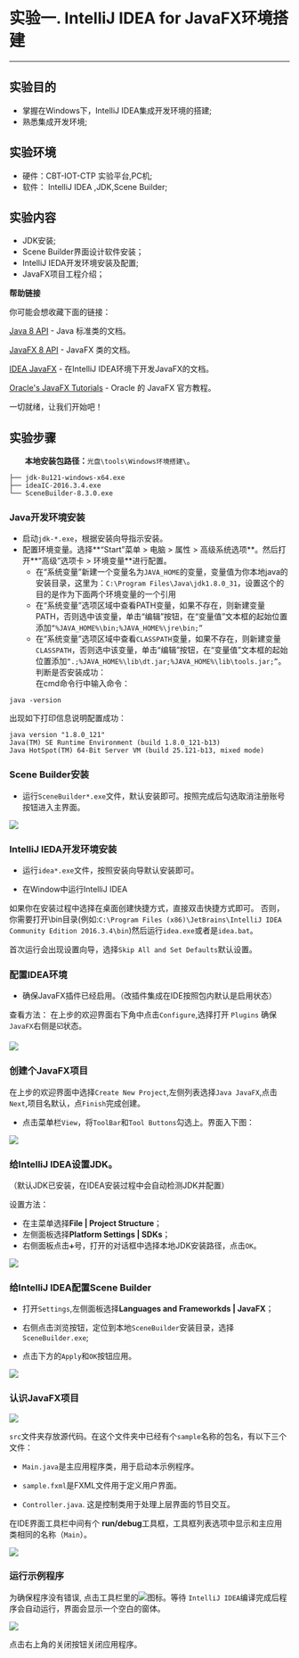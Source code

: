 # 实验一. IntelliJ IDEA for JavaFX环境搭建

-------

## 实验目的

- 掌握在Windows下，IntelliJ IDEA集成开发环境的搭建;
- 熟悉集成开发环境;

## 实验环境

- 硬件：CBT-IOT-CTP 实验平台,PC机;
- 软件： IntelliJ IDEA ,JDK,Scene Builder;

## 实验内容

- JDK安装;
- Scene Builder界面设计软件安装；
- IntelliJ IEDA开发环境安装及配置;
- JavaFX项目工程介绍；

**帮助链接**   

你可能会想收藏下面的链接：

[Java 8 API](http://docs.oracle.com/javase/8/docs/api/) - Java 标准类的文档。

[JavaFX 8 API](http://docs.oracle.com/javase/8/javafx/api/) - JavaFX 类的文档。

[IDEA JavaFX](https://www.jetbrains.com/help/idea/2016.3/javafx.html) - 在IntelliJ IDEA环境下开发JavaFX的文档。

[Oracle's JavaFX Tutorials](http://docs.oracle.com/javase/8/javafx/get-started-tutorial/get_start_apps.htm) - Oracle 的 JavaFX 官方教程。   

一切就绪，让我们开始吧！

## 实验步骤

&emsp;&emsp;**本地安装包路径：**`光盘\tools\Windows环境搭建\`。

```
├── jdk-8u121-windows-x64.exe
├── ideaIC-2016.3.4.exe
└── SceneBuilder-8.3.0.exe
```

### Java开发环境安装
- 启动`jdk-*.exe`，根据安装向导指示安装。
- 配置环境变量。选择**“Start”菜单 \> 电脑 \> 属性 \> 高级系统选项**。然后打开**“高级”选项卡 \> 环境变量**进行配置。
    + 在“系统变量”新建一个变量名为`JAVA_HOME`的变量，变量值为你本地java的安装目录，这里为：`C:\Program Files\Java\jdk1.8.0_31`，设置这个的目的是作为下面两个环境变量的一个引用
    + 在“系统变量”选项区域中查看PATH变量，如果不存在，则新建变量PATH，否则选中该变量，单击“编辑”按钮，在“变量值”文本框的起始位置添加`“%JAVA_HOME%\bin;%JAVA_HOME%\jre\bin;”` 
    + 在“系统变量”选项区域中查看`CLASSPATH`变量，如果不存在，则新建变量`CLASSPATH`，否则选中该变量，单击“编辑”按钮，在“变量值”文本框的起始位置添加`“.;%JAVA_HOME%\lib\dt.jar;%JAVA_HOME%\lib\tools.jar;”`。<br>
      判断是否安装成功：<br>
      在cmd命令行中输入命令：

```
java -version
```

出现如下打印信息说明配置成功：
​    
```
java version "1.8.0_121"
Java(TM) SE Runtime Environment (build 1.8.0_121-b13)
Java HotSpot(TM) 64-Bit Server VM (build 25.121-b13, mixed mode)
```
### Scene Builder安装

- 运行`SceneBuilder*.exe`文件，默认安装即可。按照完成后勾选取消注册账号按钮进入主界面。

![](2017-02-19-23-16-42.png)

### IntelliJ IEDA开发环境安装

- 运行`idea*.exe`文件，按照安装向导默认安装即可。

- 在Window中运行IntelliJ IDEA

如果你在安装过程中选择在桌面创建快捷方式，直接双击快捷方式即可。
否则，你需要打开<IntelliJ IDEA>\bin目录(例如:`C:\Program Files (x86)\JetBrains\IntelliJ IDEA Community Edition 2016.3.4\bin`)然后运行`idea.exe`或者是`idea.bat`。

首次运行会出现设置向导，选择`Skip All and Set Defaults`默认设置。

### 配置IDEA环境

- 确保JavaFX插件已经启用。（改插件集成在IDE按照包内默认是启用状态）

查看方法：
在上步的欢迎界面右下角中点击`Configure`,选择打开 `Plugins` 确保 `JavaFX`右侧是☑️状态。

![](2017-02-19-23-35-41.png)

### 创建个JavaFX项目

在上步的欢迎界面中选择`Create New Project`,左侧列表选择`Java JavaFX`,点击`Next`,项目名默认，点`Finish`完成创建。


- 点击菜单栏`View`，将`ToolBar`和`Tool Buttons`勾选上。界面入下图：

![](2017-02-19-23-40-50.png)

### 给IntelliJ IDEA设置JDK。

（默认JDK已安装，在IDEA安装过程中会自动检测JDK并配置）

设置方法：

- 在主菜单选择**File | Project Structure**；
- 左侧面板选择**Platform Settings | SDKs**；
- 右侧面板点击`➕`号，打开的对话框中选择本地JDK安装路径，点击`OK`。

![](2017-02-19-23-56-11.png)

### 给IntelliJ IDEA配置Scene Builder 

- 打开`Settings`,左侧面板选择**Languages and Frameworkds | JavaFX**； 

- 右侧点击浏览按钮，定位到本地`SceneBuilder`安装目录，选择`SceneBuilder.exe`;

- 点击下方的`Apply`和`OK`按钮应用。

![](2017-02-20-00-09-33.png)

### 认识JavaFX项目


![](/chapter2/experiment01/NewProjectJavaFXInitialStructure.png)

`src`文件夹存放源代码。在这个文件夹中已经有个`sample`名称的包名，有以下三个文件：


- `Main.java`是主应用程序类，用于启动本示例程序。

- `sample.fxml`是FXML文件用于定义用户界面。 

- `Controller.java`. 这是控制类用于处理上层界面的节目交互。

在IDE界面工具栏中间有个 **run/debug**工具框，工具框列表选项中显示和主应用类相同的名称（`Main`）。

![](/chapter2/experiment01/JavaFXRunConfig.png)

### 运行示例程序

为确保程序没有错误, 点击工具栏里的![](/chapter2/experiment01/run.png)图标。等待
`IntelliJ IDEA`编译完成后程序会自动运行，界面会显示一个空白的窗体。

![](JavaFX01AppWindow01.png)

点击右上角的关闭按钮关闭应用程序。

